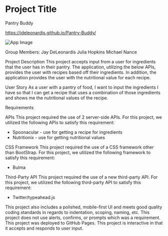 # Project Title
Pantry Buddy

https://jdeleonardis.github.io/Pantry-Buddy/

![App Image](https://user-images.githubusercontent.com/58078950/88952215-1be8e880-d265-11ea-8a95-130666c41fdb.png)

Group Members:
Jay DeLeonardis
Julia Hopkins
Michael Nance

Project Description
This project accepts input from a user for ingredients that the user has in their pantry. The application, utilizing the below APIs, provides the user with recipes based off their ingredients. In addition, the application provides the user with the nutritional value for each recipe.

User Story
As a user with a pantry of food,
I want to input the ingredients I have
so that I can get a recipe that uses a combination of those ingredients and shows me the nutritional values of the recipe.

Requirements

APIs
This project required the use of 2 server-side APIs. For this project, we utilized the following APIs to satisfy this requirement:
- Spoonacular - use for getting a recipe for ingredients
- Nutritionix - use for getting nutritional values

CSS Framework
This project required the use of a CSS framework other than BootStrap. For this project, we utilized the following framework to satisfy this requirement:
- Bulma

Third-Party API
This project required the use of a new third-party API. For this project, we utilized the following third-party API to satisfy this requirement:
- Twitter/typeahead.js

This project also includes a polished, mobile-first UI and meets good quality coding standards in regards to indentation, scoping, naming, etc. This project does not use alerts, confirms, or prompts which was a requirement. This project was deployed to GitHub Pages. This project is interactive in that it accepts and responds to user input.
